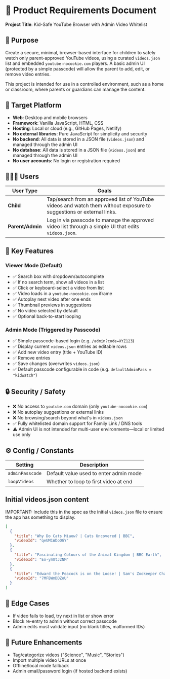 # 📄 Product Requirements Document

**Project Title**: Kid-Safe YouTube Browser with Admin Video Whitelist

## 🎯 Purpose

Create a secure, minimal, browser-based interface for children to safely watch only parent-approved YouTube videos, using a curated `videos.json` list and embedded `youtube-nocookie.com` players. A basic admin UI (protected by a simple passcode) will allow the parent to add, edit, or remove video entries.

This project is intended for use in a controlled environment, such as a home or classroom, where parents or guardians can manage the content.

## 📱 Target Platform

- **Web**: Desktop and mobile browsers
- **Framework**: Vanilla JavaScript, HTML, CSS
- **Hosting**: Local or cloud (e.g., GitHub Pages, Netlify)
- **No external libraries**: Pure JavaScript for simplicity and security
- **No backend**: All data is stored in a JSON file (`videos.json`) and managed through the admin UI
- **No database**: All data is stored in a JSON file (`videos.json`) and managed through the admin UI
- **No user accounts**: No login or registration required

## 🧑‍🤝‍🧑 Users

| User Type        | Goals                                                                                                                |
| ---------------- | -------------------------------------------------------------------------------------------------------------------- |
| **Child**        | Tap/search from an approved list of YouTube videos and watch them without exposure to suggestions or external links. |
| **Parent/Admin** | Log in via passcode to manage the approved video list through a simple UI that edits `videos.json`.                  |

## 🧩 Key Features

### Viewer Mode (Default)

- ✅ Search box with dropdown/autocomplete
- ✅ If no search term, show all videos in a list
- ✅ Click or keyboard-select a video from list
- ✅ Video loads in a `youtube-nocookie.com` iframe
- ✅ Autoplay next video after one ends
- ✅ Thumbnail previews in suggestions
- ✅ No video selected by default
- ✅ Optional back-to-start looping

### Admin Mode (Triggered by Passcode)

- ✅ Simple passcode-based login (e.g. `/admin?code=XYZ123`)
- ✅ Display current `videos.json` entries as editable rows
- ✅ Add new video entry (title + YouTube ID)
- ✅ Remove entries
- ✅ Save changes (overwrites `videos.json`)
- ✅ Default passcode configurable in code (e.g. `defaultAdminPass = "kidwatch"`)

## 🔒 Security / Safety

- ❌ No access to `youtube.com` domain (only `youtube-nocookie.com`)
- ❌ No autoplay suggestions or external links
- ❌ No browsing/search beyond what's in `videos.json`
- ✅ Fully whitelisted domain support for Family Link / DNS tools
- ⚠️ Admin UI is not intended for multi-user environments—local or limited use only

## ⚙️ Config / Constants

| Setting         | Description                            |
| --------------- | -------------------------------------- |
| `adminPasscode` | Default value used to enter admin mode |
| `loopVideos`    | Whether to loop to first video at end  |

## Initial videos.json content

IMPORTANT: Include this in the spec as the initial `videos.json` file to ensure the app has something to display.

```json
[
  {
    "title": "Why Do Cats Miaow? | Cats Uncovered | BBC",
    "videoId": "qeUM1WDoOGY"
  },
  {
    "title": "Fascinating Colours of the Animal Kingdom | BBC Earth",
    "videoId": "Eo-ymUtJ2NM"
  },
  {
    "title": "Edward the Peacock is on the Loose! | Sam's Zookeeper Challenge",
    "videoId": "7MFBWmDDZoU"
  }
]
```

## 🧪 Edge Cases

- If video fails to load, try next in list or show error
- Block re-entry to admin without correct passcode
- Admin edits must validate input (no blank titles, malformed IDs)

## 🧱 Future Enhancements

- Tag/categorize videos ("Science", "Music", "Stories")
- Import multiple video URLs at once
- Offline/local mode fallback
- Admin email/password login (if hosted backend exists)

